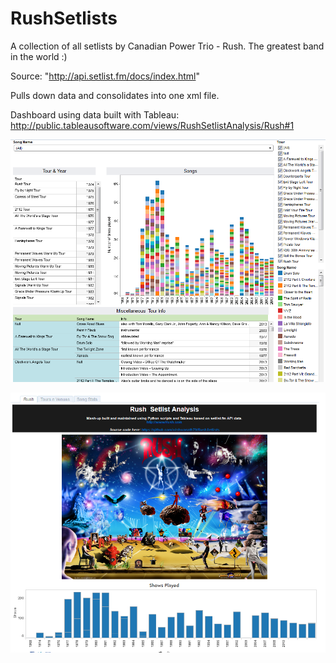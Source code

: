 RushSetlists
============

A collection of all setlists by Canadian Power Trio - Rush. The greatest band in the world :)

Source: "http://api.setlist.fm/docs/index.html"

Pulls down data and consolidates into one xml file.

Dashboard using data built with Tableau: http://public.tableausoftware.com/views/RushSetlistAnalysis/Rush#1

![](https://github.com/vishwanath79/RushSetlists/blob/master/Sample/SongStats.PNG?raw=true)

![](https://github.com/vishwanath79/RushSetlists/blob/master/Sample/Rush%20Dashboard.PNG?raw=true)
